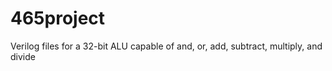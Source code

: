 # 465project
Verilog files for a 32-bit ALU capable of and, or, add, subtract, multiply, and divide
